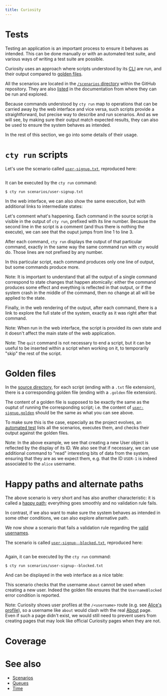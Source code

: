 ```yaml
---
title: Curiosity
---
```


# Tests

Testing an application is an important process to ensure it behaves as
intended. This can be done manually or with an automated test suite, and
various ways of writing a test suite are possible.

Curiosity uses an approach where scripts understood by its
[CLI](/documentation/clis) are run, and their output compared to [golden
files](https://ro-che.info/articles/2017-12-04-golden-tests).

All the scenarios are located in the [`/scenarios`
directory](https://github.com/hypered/curiosity/tree/main/scenarios) within the
GitHub repository. They are also [listed](/documentation/scenarios#scenarios)
in the documentation from where they can be run and explored.

Because commands understood by `cty run` map to operations that can be carried
away by the web interface and vice versa, such scripts provide a
straightforward, but precise way to describe and run scenarios. And as we will
see, by making sure their output match expected results, they can also be used
to ensure the system behaves as intended.

In the rest of this section, we go into some details of their usage.

# `cty run` scripts

Let's use the scenario called
[`user-signup.txt`](https://github.com/hypered/curiosity/blob/main/scenarios/user-signup.txt),
reproduced here:

<pre><code><!--# include virtual="/scenarios/user-signup.txt" --></code></pre>

It can be executed by the `cty run` command:

<pre><code>$ cty run scenarios/user-signup.txt
<!--# include virtual="/scenarios/user-signup.golden" --></code></pre>

In the web interface, we can also show the same execution, but with additional
links to intermediate states:

<!--# include virtual="/partials/scenarios/user-signup" -->

Let's comment what's happening. Each command in the source script is visible in
the output of `cty run`, prefixed with its line number. Because the second line
in the script is a comment (and thus there is nothing the execute), we can see
that the ouput jumps from line 1 to line 3.

After each command, `cty run` displays the output of that particular command,
exactly in the same way the same command run with `cty` would do. Those lines
are not prefixed by any number.

In this particular script, each command produces only one line of output, but
some commands produce more.

Note: It is important to understand that all the output of a single command
correspond to state changes that happen atomically: either the command produces
some effect and eveything is reflected in that output, or if the system crash
in the middle of the command, then no change at all will be applied to the
state.

Finally, in the web rendering of the output, after each command, there is a
link to explore the full state of the system, exactly as it was right after
that command.

Note: When run in the web interface, the script is provided its own state and
it doesn't affect the main state of the web application.

Note: The `quit` command is not necessary to end a script, but it can be useful
to be inserted within a script when working on it, to temporarily "skip" the
rest of the script.

# Golden files

In the [source
directory](https://github.com/hypered/curiosity/tree/main/scenarios), for each
script (ending with a `.txt` file extension), there is a corresponding golden
file (ending with a `.golden` file extension).

The content of a golden file is supposed to be exactly the same as the ouptut
of running the corresponding script; i.e. the content of
[`user-signup.golden`](https://github.com/hypered/curiosity/blob/main/scenarios/user-signup.golden)
should be the same as what you can see above.

To make sure this is the case, especially as the project evolves, an [automated
test](https://github.com/hypered/curiosity/blob/main/tests/run-scenarios.hs)
lists all the scenarios, executes them, and checks their output against the
golden files.

Note: In the above example, we see that creating a new User object is reflected
by the display of its ID. We also see that if necessary, we can use additional
command to "read" interesting bits of data from the system, ensuring that they
are as we expect them, e.g. that the ID `USER-1` is indeed associated to the
`alice` username.

# Happy paths and alternate paths

The above scenario is very short and has also another characteristic: it is
called a [happy path](https://en.wikipedia.org/wiki/Happy_path); everything
goes smoothly and no validation rule fails.

In contrast, if we also want to make sure the system behaves as intended in
some other conditions, we can also explore alternative path.

We now show a scenario that fails a validation rule regarding the [valid
usernames](/documentation/validation-data#users).

The scenario is called
[`user-signup--blocked.txt`](https://github.com/hypered/curiosity/blob/main/scenarios/user-signup--blocked.txt),
reproduced here:

<pre><code><!--# include virtual="/scenarios/user-signup--blocked.txt" --></code></pre>

Again, it can be executed by the `cty run` command:

<pre><code>$ cty run scenarios/user-signup--blocked.txt
<!--# include virtual="/scenarios/user-signup--blocked.golden" --></code></pre>

And can be displayed in the web interface as a nice table:

<!--# include virtual="/partials/scenarios/user-signup--blocked" -->

This scenario checks that the username `about` cannot be used when creating a
new user. Indeed the golden file ensures that the `UsernameBlocked` error
condition is reported.

Note: Curiosity shows user profiles at the `/<username>` route (e.g. see
[Alice's profile](/alice)), so a username like `about` would clash with the
real [About](/about) page. Even if such a page didn't exist, we would still
need to prevent users from creating pages that may look like official Curiosity
pages when they are not.

# Coverage

# See also

- [Scenarios](/documentation/scenarios)
- [Queues](/documentation/queues)
- [Time](/documentation/time)
